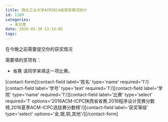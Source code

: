 ```yaml
---
title: 西北工业大学ACM2014级获奖情况统计
id: 1109
categories:
  - 未分类
date: 2016-05-30 13:14:05
tags:
---
```


在今晚之前需要提交你的获奖情况

需要填的奖项有：

*   省赛
请同学来填这一项比赛。

[contact-form][contact-field label='姓名' type='name' required='1'/][contact-field label='学号' type='text' required='1'/][contact-field label='学院' type='name' required='1'/][contact-field label='比赛' type='select' required='1' options='2016ACM-ICPC陕西省省赛,2016程序设计竞赛分数榜,2016夏季ACM-ICPC选拔赛分数榜'/][contact-field label='获奖等级' type='select' options='金,银,铜,其他'/][/contact-form]